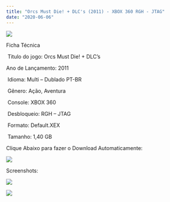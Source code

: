 ```yaml
---
title: "Orcs Must Die! + DLC's (2011) - XBOX 360 RGH - JTAG"
date: "2020-06-06"
---
```


![](https://1.bp.blogspot.com/-so_tc3xTDdA/XtvX7W323eI/AAAAAAAAKVw/yxlrbJ16bfggQxKciZI-Xw8z32OiVoO3wCK4BGAsYHg/s320/Screenshot_1.png)

Ficha Técnica

 Titulo do jogo: Orcs Must Die! + DLC’s

Ano de Lançamento: 2011

 Idioma: Multi – Dublado PT-BR

 Gênero: Ação, Aventura

 Console: XBOX 360

 Desbloqueio: RGH – JTAG

 Formato: Default.XEX

 Tamanho: 1,40 GB

Clique Abaixo para fazer o Download Automaticamente:

[![](https://1.bp.blogspot.com/-eNerQjlxWXg/Xsyoy1YwxPI/AAAAAAAAG8o/qs-0XGNQDR4jSn0uGinE3EzKZZ6GoZnEACPcBGAYYCw/s1600/LINK1.png)](https://zee.gl/508SpoW)

Screenshots:

[![](https://1.bp.blogspot.com/-CHt2AGE8YcI/XtvX69dL7WI/AAAAAAAAKVs/rnyb0p1_Tt0AMiBwE8XZzmnR5N138pApACK4BGAsYHg/w400-h319/orcs-must-die-9746-5.jpg)](https://1.bp.blogspot.com/-CHt2AGE8YcI/XtvX69dL7WI/AAAAAAAAKVs/rnyb0p1_Tt0AMiBwE8XZzmnR5N138pApACK4BGAsYHg/s500/orcs-must-die-9746-5.jpg)

[![](https://1.bp.blogspot.com/-2IpOSD_-Chs/XtvX6QPA2DI/AAAAAAAAKVo/Z2F4u0dG0nEfEDObYd1jx4SoH_MIMPMMQCK4BGAsYHg/w400-h225/maxresdefault{df0b4067d4cf89da3ca8e6c7a68e90e99b01985f87ec33497998002e9f13b411}2B{df0b4067d4cf89da3ca8e6c7a68e90e99b01985f87ec33497998002e9f13b411}25281{df0b4067d4cf89da3ca8e6c7a68e90e99b01985f87ec33497998002e9f13b411}2529.jpg)](https://1.bp.blogspot.com/-2IpOSD_-Chs/XtvX6QPA2DI/AAAAAAAAKVo/Z2F4u0dG0nEfEDObYd1jx4SoH_MIMPMMQCK4BGAsYHg/s1280/maxresdefault{df0b4067d4cf89da3ca8e6c7a68e90e99b01985f87ec33497998002e9f13b411}2B{df0b4067d4cf89da3ca8e6c7a68e90e99b01985f87ec33497998002e9f13b411}25281{df0b4067d4cf89da3ca8e6c7a68e90e99b01985f87ec33497998002e9f13b411}2529.jpg)
